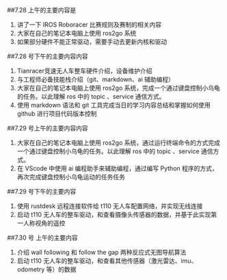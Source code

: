##7.28 上午的主要内容是

1. 讲了一下 IROS Roboracer 比赛规则及赛制的相关内容
2. 大家在自己的笔记本电脑上使用 ros2go 系统
3. 如果部分硬件不能正常驱动，需要手动去更新内核和驱动

##7.28 号下午的主要内容内容

1. Tianracer竞速无人车整车硬件介绍，设备维护介绍
2. 与工程师必备技能栈介绍（git、markdown、ai 辅助编程）
3. 大家在自己的笔记本电脑上使用 ros2go 系统，完成一个通过键盘控制小乌龟的任务。以此理解 ros 中的 topic 、service 通信方式。
4. 使用 markdown 语法和 git 工具完成当日的学习内容总结和掌握如何使用 github 进行项目代码版本控制

##7.29 号上午的主要内容内容

1. 大家在自己的笔记本电脑上使用 ros2go 系统，通过运行终端命令的方式完成一个通过键盘控制小乌龟的任务。以此理解 ros 中的 topic 、service 通信方式。
2. 在 VScode 中使用 ai 编程助手来辅助编程，通过编写 Python 程序的方式，再次完成键盘控制小乌龟运动的任务任务

##7.29 号下午的主要内容

1. 使用 rustdesk 远程连接软件给 t110 无人车配置网络，并实现无线连接
2. 启动 t110 无人车的整车驱动，和查看摄像头传感器的数据，并基于此实现第一人称视角的遥控

##7.30 号 上午的主要内容

1. 介绍 wall following 和 follow the gap 两种反应式无图导航算法
2. 启动 t110 无人车的整车驱动，和查看其他传感器（激光雷达、imu、odometry 等）的数据